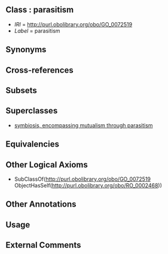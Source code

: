 
## Class : parasitism

 * *IRI* = http://purl.obolibrary.org/obo/GO_0072519
 * *Label* = parasitism

## Synonyms


## Cross-references


## Subsets


## Superclasses

 * [symbiosis, encompassing mutualism through parasitism](../../GO/03/GO_0044403.md)

## Equivalencies


## Other Logical Axioms

 * SubClassOf(<http://purl.obolibrary.org/obo/GO_0072519> ObjectHasSelf(<http://purl.obolibrary.org/obo/RO_0002468>))

## Other Annotations


## Usage


## External Comments

